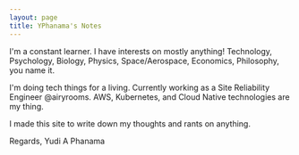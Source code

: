 ```yaml
---
layout: page
title: YPhanama's Notes
---
```


I'm a constant learner. I have interests on mostly anything!
Technology, Psychology, Biology, Physics, Space/Aerospace, Economics, Philosophy, you name it.

I'm doing tech things for a living.
Currently working as a Site Reliability Engineer @airyrooms.
AWS, Kubernetes, and Cloud Native technologies are my thing.

I made this site to write down my thoughts and rants on anything.

Regards,
Yudi A Phanama
